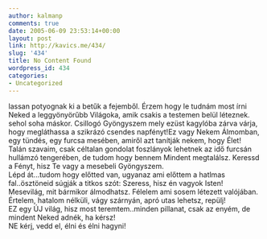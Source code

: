 ```yaml
---
author: kalmanp
comments: true
date: 2005-06-09 23:53:14+00:00
layout: post
link: http://kavics.me/434/
slug: '434'
title: No Content Found
wordpress_id: 434
categories:
- Uncategorized
---
```


lassan potyognak ki a betűk a fejemből. Érzem hogy le tudnám most írni Neked a leggyönyörűbb Világoka, amik csakis a testemen belül léteznek. sehol soha máskor. Csillogó Gyöngyszem mely ezüst kagylóba zárva várja, hogy megláthassa a szikrázó csendes napfényt!Ez vagy Nekem Álmomban, egy tündés, egy furcsa mesében, amiről azt tanítják nekem, hogy Élet!  
Talán szavaim, csak céltalan gondolat foszlányok lehetnek az idő furcsán hullámzó tengerében, de tudom hogy bennem Mindent megtalálsz. Keressd a Fényt, hisz Te vagy a mesebeli Gyöngyszem.  
Lépd át...tudom hogy előtted van, ugyanaz ami előttem a hatlmas fal..ösztöneid súgják a titkos szót: Szeress, hisz én vagyok Isten!  
Mesevilág, mit bármikor álmodhatsz. Félelem ami sosem létezett valójában. Értelem, hatalom nélküli, vágy szárnyán, apró utas lehetsz, repülj!  
EZ egy ÚJ világ, hisz most teremtem..minden pillanat, csak az enyém, de mindent Neked adnék, ha kérsz!  
NE kérj, vedd el, élni és élni hagyni!  

